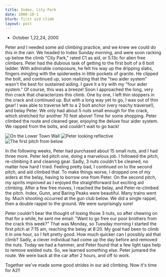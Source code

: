 ```yaml
---
title: Index, City Park
date: 2000-10-1
blurb: first aid climb
layout: post
---
```


* October 1,22,24, 2000

Peter and I needed some aid climbing practice, and we knew we could do
this in the rain.  We headed to Index Sunday morning, and were soon
racking up below the climb "City Park," rated C1 as aid, or 5.13c for
alien free climbers. Peter had the dubious task of getting to the
first bolt of a 6 bolt ladder. With admirable composure, he felt his
way up the dripping slabs, fingers mingling with the spiderwebs in
little pockets of granite.  He clipped the bolt, and continued up,
soon realizing that the "two aider system" wasn't the best for
sustained aiding. I gave it a try with my "four aider system."  Of
course, this was a breeze! Soon I approached the long, very thin crack
that characterizes this climb. One by one, I left thin stoppers in the
crack and continued up. But with a long way yet to go, I was out of
thin gear! I was able to traverse left to a 2 bolt anchor (very reachy
traverse!), and belay Peter. We only had about 5 nuts small enough for
the crack, which stretched for another 70 feet above! Time for some
shopping. Peter climbed the route and cleaned gear, enjoying the
deluxe four aider system. We rapped from the bolts, and couldn't wait to
go back!



![On the Lower Town Wall](images/articles/trips/2000/mesil.jpg)
![Peter looking reflective](images/articles/trips/2000/belpete.jpg)
![The first pitch from below](images/articles/trips/2000/citystart.jpg)


In the following weeks, Peter had purchased about 15 small nuts, and I 
had three more. Peter
led pitch one, doing a marvelous job. I followed the pitch,
re-climbing it and cleaning gear. Sadly, 3 nuts couldn't be cleaned, no
matter how hard I tried.  Feeling pretty bad, I continued on to the
second pitch, and aid climbed that.  To make things worse, I dropped
one of my aiders at the belay, having to borrow one from Peter.  On
the second pitch, my spirits improved as I enjoyed the straightforward
but exciting aid climbing.  After a few free moves, I reached the
belay, and Peter re-climbed the pitch.  Index, Gunn, and Baring Peaks
were beautiful. Many trains went by. Much shooting occurred at the gun
club below. We did a single rappel, then a double rappel to the
ground. We were surprisingly sore!


Peter couldn't bear the thought of losing those 3 nuts, so after
chewing on that for a while, he sent me email: "Want to go free our
poor brothers from the crack this week?"  That was Monday, so Tuesday
morning I started the first pitch at 7:15 am, reaching the belay at
8:20. My goal had been to climb it in one hour, so I felt pretty good.
How much quicker can I possibly aid that climb? Sadly, a clever
individual had come up the day before and removed the nuts. Today we
had a hammer, and Peter found that a few light taps help to remove
welded nuts.  So, we learned something else. Peter jumared the route. We
were back at the car after 2 hours, and off to work.


Together we've made some good strides in our aid climbing. Now it's time
for A2!!


